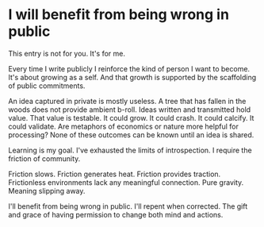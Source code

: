 <!--data 2023-07-07 -->

# I will benefit from being wrong in public

This entry is not for you. It's for me. 

Every time I write publicly I reinforce the kind of person I want to become. It's about growing as a self. And that growth is supported by the scaffolding of public commitments. 

An idea captured in private is mostly useless. A tree that has fallen in the woods does not provide ambient b-roll. Ideas written and transmitted hold value. That value is testable. It could grow. It could crash. It could calcify. It could validate. Are metaphors of economics or nature more helpful for processing? None of these outcomes can be known until an idea is shared. 

Learning is my goal. I've exhausted the limits of introspection. I require the friction of community. 

Friction slows. Friction generates heat. Friction provides traction. Frictionless environments lack any meaningful connection. Pure gravity. Meaning slipping away. 

I'll benefit from being wrong in public. I'll repent when corrected. The gift and grace of having permission to change both mind and actions.